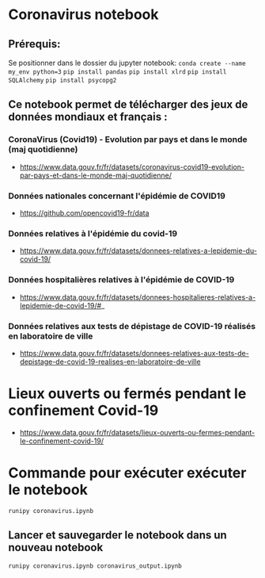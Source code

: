 # Coronavirus notebook

## Prérequis:
Se positionner dans le dossier du jupyter notebook:
`conda create --name my_env python=3`
`pip install pandas`
`pip install xlrd`
`pip install SQLAlchemy`
`pip install psycopg2`

## Ce notebook permet de télécharger des jeux de données mondiaux et français :

### CoronaVirus (Covid19) - Evolution par pays et dans le monde (maj quotidienne)
- https://www.data.gouv.fr/fr/datasets/coronavirus-covid19-evolution-par-pays-et-dans-le-monde-maj-quotidienne/
### Données nationales concernant l'épidémie de COVID19 
- https://github.com/opencovid19-fr/data
### Données relatives à l'épidémie du covid-19 
- https://www.data.gouv.fr/fr/datasets/donnees-relatives-a-lepidemie-du-covid-19/
### Données hospitalières relatives à l'épidémie de COVID-19 
- https://www.data.gouv.fr/fr/datasets/donnees-hospitalieres-relatives-a-lepidemie-de-covid-19/#_
### Données relatives aux tests de dépistage de COVID-19 réalisés en laboratoire de ville
- https://www.data.gouv.fr/fr/datasets/donnees-relatives-aux-tests-de-depistage-de-covid-19-realises-en-laboratoire-de-ville
# Lieux ouverts ou fermés pendant le confinement Covid-19 
- https://www.data.gouv.fr/fr/datasets/lieux-ouverts-ou-fermes-pendant-le-confinement-covid-19/

# Commande pour exécuter exécuter le notebook
`runipy coronavirus.ipynb`

## Lancer et sauvegarder le notebook dans un nouveau notebook
`runipy coronavirus.ipynb coronavirus_output.ipynb`
